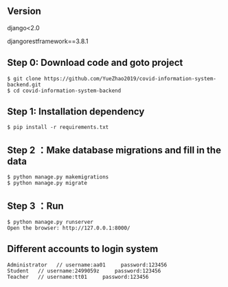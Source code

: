 ## Version
django<2.0

djangorestframework==3.8.1


## Step 0: Download code and goto project
```
$ git clone https://github.com/YueZhao2019/covid-information-system-backend.git
$ cd covid-information-system-backend
```

## Step 1: Installation dependency
```
$ pip install -r requirements.txt
```

## Step 2 ：Make database migrations and fill in the data
```
$ python manage.py makemigrations
$ python manage.py migrate
```

## Step 3 ：Run
```
$ python manage.py runserver
Open the browser: http://127.0.0.1:8000/
```


## Different accounts to login system

```
Administrator   // username:aa01     password:123456
Student   // username:2499059z     password:123456
Teacher   // username:tt01     password:123456

```

